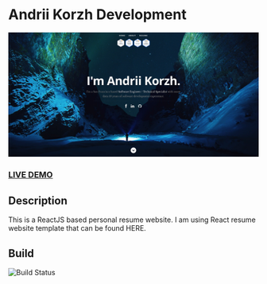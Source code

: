 # Andrii Korzh Development   
![ReactJS Resume Website Template](public/images/portfolio/resume-website.jpg?raw=true "ReactJS Resume Website")
### <a href="https://andrii-korzh.com/">LIVE DEMO</a> 

## Description
This is a ReactJS based personal resume website. I am using React resume website template that can be found HERE.

## Build
![Build Status](https://codebuild.us-east-1.amazonaws.com/badges?uuid=eyJlbmNyeXB0ZWREYXRhIjoiUllvNUFBMUlJbzIzSlNVR3hDbVlYaEhmQmRQNmdjbXJjWm5MSE9YYngvcC9DVUEzQ1pWODg4bHAveWovYWRTblBFcXkzakNHTm9BWnNGeGZFbUY4dDNzPSIsIml2UGFyYW1ldGVyU3BlYyI6InhMQkliellUUzNYVE5RbFkiLCJtYXRlcmlhbFNldFNlcmlhbCI6MX0%3D&branch=master)
